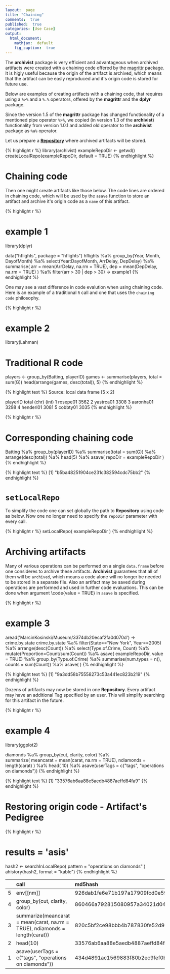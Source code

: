 ```yaml
---
layout:  page
title: "Chaining"
comments:  true
published:  true
categories: [Use Case]
output:
  html_document:
    mathjax:  default
    fig_caption:  true
---
```



The **archivist** package is very efficient and advantageous when archived artifacts were created with a chaining code offered by the [magrittr](http://cran.r-project.org/web/packages/magrittr/index.html) package. It is higly useful because the origin of the artifact is archived, which means that the artifact can be easly reproduced and it's origin code is stored for future use. 

Below are examples of creating artifacts with a chaining code, that requires using a `%>%` and  a `%.%` operators, offered by the **magrittr** and the **dplyr** package.

Since the version 1.5 of the **magrittr** package has changed functionality of a mentioned pipe operator `%>%`, we copied (in version 1.3 of the **archivist**) functionality from version 1.0.1 and added old operator to the **archivist** package as `%a%` operator.



Let us prepare a [**Repository**](https://github.com/pbiecek/archivist/wiki/archivist-package-Repository) where archived artifacts will be stored.

{% highlight r %}
library(archivist)
exampleRepoDir <- getwd()
createLocalRepo(exampleRepoDir, default = TRUE)
{% endhighlight %}

# Chaining code

Then one might create artifacts like those below. The code lines are ordered in chaining code, which will be used by the `asave` function to store an artifact and archive it's origin code as a `name` of this artifact.

{% highlight r %}
# example 1
library(dplyr)

data("hflights", package = "hflights")
hflights %a%
   group_by(Year, Month, DayofMonth) %a%
   select(Year:DayofMonth, ArrDelay, DepDelay) %a%
   summarise(
      arr = mean(ArrDelay, na.rm = TRUE),
      dep = mean(DepDelay, na.rm = TRUE)
   ) %a%
   filter(arr > 30 | dep > 30) -> example1
{% endhighlight %}

One may see a vast difference in code evalution when using chaining code.
Here is an example of a traditional `R` call and one that uses the `chaining code` philosophy.

{% highlight r %}
# example 2
library(Lahman)

# Traditional R code
players <- group_by(Batting, playerID)
games <- summarise(players, total = sum(G))
head(arrange(games, desc(total)), 5)
{% endhighlight %}



{% highlight text %}
Source: local data frame [5 x 2]

   playerID total
      (chr) (int)
1  rosepe01  3562
2 yastrca01  3308
3 aaronha01  3298
4 henderi01  3081
5  cobbty01  3035
{% endhighlight %}



{% highlight r %}
# Corresponding chaining code
Batting %a%
   group_by(playerID) %a%
   summarise(total = sum(G)) %a%
   arrange(desc(total)) %a%
   head(5) %a%
   asave( repoDir = exampleRepoDir )
{% endhighlight %}



{% highlight text %}
[1] "b5ba48251904ce231c382594cdc75bb2"
{% endhighlight %}

# `setLocalRepo`

To simplify the code one can set globally the path to **Repository** using code as below. Now one no longer need to specify the `repoDir` parameter with every call.

{% highlight r %}
setLocalRepo( exampleRepoDir )
{% endhighlight %}

# Archiving artifacts


Many of various operations can be performed on a single `data.frame` before one consideres to archive these artifacts. **Archivist** guarantees that all of them will be `archived`, which means a code alone will no longer be needed to be stored in a separate file. Also an artifact may be saved during operations are performed and used in further code evaluations. This can be done when
argument \code{value = TRUE} in `asave` is specified.

{% highlight r %}
# example 3
aread('MarcinKosinski/Museum/3374db20ecaf2fa0d070d') -> crime.by.state
crime.by.state %a%
   filter(State=="New York", Year==2005) %a%
   arrange(desc(Count)) %a%
   select(Type.of.Crime, Count) %a%
   mutate(Proportion=Count/sum(Count)) %a%
   asave( exampleRepoDir, value = TRUE) %a%
   group_by(Type.of.Crime) %a%
   summarise(num.types = n(), counts = sum(Count)) %a%
   asave( )
{% endhighlight %}



{% highlight text %}
[1] "9a3dd58b75558273c53a441ec823b219"
{% endhighlight %}


Dozens of artifacts may now be stored in one **Repository**. Every artifact
may have an additional Tag specified by an user. This will simplify searching for this artifact in the future.

{% highlight r %}
# example 4
library(ggplot2)

diamonds %a% 
   group_by(cut, clarity, color) %a%  
   summarize(
      meancarat = mean(carat, na.rm = TRUE), 
      ndiamonds = length(carat)
   ) %a% 
   head( 10) %a%
   asave(userTags = c("tags", "operations on diamonds"))
{% endhighlight %}



{% highlight text %}
[1] "33576ab6aa88e5aedb4887aeffd84fa9"
{% endhighlight %}

# Restoring origin code - Artifact's Pedigree


{% highlight r %}
# results = 'asis'
hash2 <- searchInLocalRepo( pattern = "operations on diamonds" )
ahistory(hash2, format = "kable")
{% endhighlight %}

|   |call                                                                        |md5hash                          |
|:--|:---------------------------------------------------------------------------|:--------------------------------|
|5  |env[[nm]]                                                                   |926dab1fe6e71b197a17909fcd0e5995 |
|4  |group_by(cut, clarity, color)                                               |860466a792815080957a34021d04c5c6 |
|3  |summarize(meancarat = mean(carat, na.rm = TRUE), ndiamonds = length(carat)) |820c5bf2ce98bbb4b787830fe52d98f3 |
|2  |head(10)                                                                    |33576ab6aa88e5aedb4887aeffd84fa9 |
|1  |asave(userTags = c("tags", "operations on diamonds"))                       |434d4891ac1569883f80b2ec9fef0b95 |



